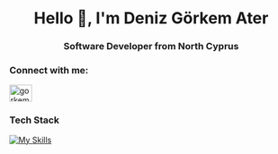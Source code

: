 <h1 align="center">Hello 👋, I'm Deniz Görkem Ater</h1>
<h3 align="center">Software Developer from North Cyprus</h3>

<h3 align="left">Connect with me:</h3>
<p align="left">
<a href="https://www.linkedin.com/in/gorkemater/" target="blank"><img align="center" src="https://raw.githubusercontent.com/rahuldkjain/github-profile-readme-generator/master/src/images/icons/Social/linked-in-alt.svg" alt="gorkemater" height="30" width="40" /></a>
</p>

<h3 align="left">Tech Stack</h3>

[![My Skills](https://skillicons.dev/icons?i=html,css,js,ts,react,next,nodejs,tailwind,sass,cs,python,unity)](https://skillicons.dev)
